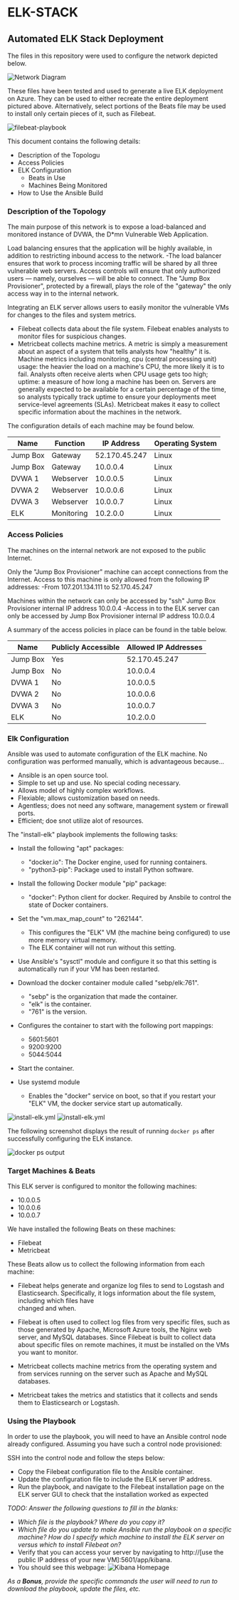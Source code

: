 # ELK-STACK
## Automated ELK Stack Deployment

The files in this repository were used to configure the network depicted below.

![Network Diagram](Diagrams/network_diagram.png)

These files have been tested and used to generate a live ELK deployment on Azure. They can be used to either recreate the entire deployment pictured above. Alternatively, select portions of the Beats file may be used to install only certain pieces of it, such as Filebeat.
 
![filebeat-playbook](Images/filebeat-playbook.PNG)

This document contains the following details:
- Description of the Topologu
- Access Policies
- ELK Configuration
  - Beats in Use
  - Machines Being Monitored
- How to Use the Ansible Build


### Description of the Topology

The main purpose of this network is to expose a load-balanced and monitored instance of DVWA, the D*mn Vulnerable Web Application.

Load balancing ensures that the application will be highly available, in addition to restricting inbound access to the network.
-The load balancer ensures that work to process incoming traffic will be shared by all three vulnerable web servers. Access controls will ensure that only authorized users — namely, ourselves — will be able to connect. The "Jump Box Provisioner", protected by a firewall, plays the role of the  "gateway" the only access way in to the internal network.

Integrating an ELK server allows users to easily monitor the vulnerable VMs for changes to the files and system metrics.
- Filebeat collects data about the file system. Filebeat enables analysts to monitor files for suspicious changes.
- Metricbeat collects machine metrics. A metric is simply a measurement about an aspect of a system that tells analysts how "healthy" it is. Machine metrics including monitoring, cpu (central processing unit) usage: the heavier the load on a machine's CPU, the more likely it is to fail. Analysts often receive alerts when CPU usage gets too high; uptime: a measure of how long a machine has been on. Servers are generally expected to be available for a certain percentage of the time, so analysts typically track uptime to ensure your deployments meet service-level agreements (SLAs). Metricbeat makes it easy to collect specific information about the machines in the network.


The configuration details of each machine may be found below.

| Name     | Function | IP Address  | Operating System |
|----------|----------|-------------|------------------|
| Jump Box | Gateway  |52.170.45.247| Linux            |
| Jump Box | Gateway  | 10.0.0.4    | Linux            |
| DVWA 1   |Webserver | 10.0.0.5    | Linux            |
| DVWA 2   |Webserver | 10.0.0.6    | Linux            |
| DVWA 3   |Webserver | 10.0.0.7    | Linux            |
| ELK      |Monitoring| 10.2.0.0    | Linux            |

### Access Policies

The machines on the internal network are not exposed to the public Internet. 

Only the "Jump Box Provisioner" machine can accept connections from the Internet. Access to this machine is only allowed from the following IP addresses:
-From 107.201.134.111 to 52.170.45.247

Machines within the network can only be accessed by "ssh" Jump Box Provisioner internal IP address 10.0.0.4
-Access in to the ELK server can only be accessed by Jump Box Provisioner internal IP address 10.0.0.4

A summary of the access policies in place can be found in the table below.

| Name     | Publicly Accessible | Allowed IP Addresses |
|----------|---------------------|----------------------|
| Jump Box | Yes                 | 52.170.45.247        |
| Jump Box | No                  | 10.0.0.4             |
| DVWA 1   | No                  | 10.0.0.5             |
| DVWA 2   | No                  | 10.0.0.6             |
| DVWA 3   | No                  | 10.0.0.7             |
| ELK      | No                  | 10.2.0.0             |

### Elk Configuration

Ansible was used to automate configuration of the ELK machine. No configuration was performed manually, which is advantageous because...
- Ansible is an open source tool.
- Simple to set up and use. No special coding necessary.
- Allows model of highly complex workflows.
- Flexiable; allows customization based on needs.
- Agentless; does not need any software, management system or firewall ports.
- Efficient; doe snot utilize alot of resources.

The "install-elk" playbook implements the following tasks:
- Install the following "apt" packages:
  - "docker.io": The Docker engine, used for running containers.
  - "python3-pip": Package used to install Python software.

- Install the following Docker module "pip" package:
  - "docker": Python client for docker. Required by Ansbile to control the state of Docker containers.
  
- Set the "vm.max_map_count" to "262144".
  - This configures the "ELK" VM (the machine being configured) to use more memory virtual memory. 
  - The ELK container will not run without this setting.
   
- Use Ansible's "sysctl" module and configure it so that this setting is automatically run if your VM has been restarted.
  
- Download the docker container module called "sebp/elk:761". 
  - "sebp" is the organization that made the container. 
  - "elk" is the container.
  - "761" is the version.

- Configures the container to start with the following port mappings:
  - 5601:5601
  - 9200:9200
  - 5044:5044

- Start the container.

- Use systemd module 
  - Enables the "docker" service on boot, so that if you restart your "ELK" VM, the docker service start up automatically.

![install-elk.yml](Images/install-elk.yml1.PNG)
![install-elk.yml](Images/install-elk.yml2.PNG)

The following screenshot displays the result of running `docker ps` after successfully configuring the ELK instance.

![docker ps output](Images/jbp_docker_ps.PNG)

### Target Machines & Beats
This ELK server is configured to monitor the following machines:
- 10.0.0.5
- 10.0.0.6
- 10.0.0.7

We have installed the following Beats on these machines:
- Filebeat
- Metricbeat

These Beats allow us to collect the following information from each machine:
- Filebeat helps generate and organize log files to send to Logstash and Elasticsearch. Specifically, it logs information about the file system, including which files have   
  changed and when.
- Filebeat is often used to collect log files from very specific files, such as those generated by Apache, Microsoft Azure tools, the Nginx web server, and MySQL databases. Since Filebeat is built to collect data about specific files on remote machines, it must be installed on the VMs you want to monitor.
 

- Metricbeat collects machine metrics from the operating system and from services running on the server such as Apache and MySQL databases.
- Metricbeat takes the metrics and statistics that it collects and sends them to Elasticsearch or Logstash.

### Using the Playbook
In order to use the playbook, you will need to have an Ansible control node already configured. Assuming you have such a control node provisioned: 

SSH into the control node and follow the steps below:
- Copy the Filebeat configuration file to the Ansible container.
- Update the configuration file to include the ELK server IP address.
- Run the playbook, and navigate to the Filebeat installation page on the ELK server GUI to check that the installation worked as expected

_TODO: Answer the following questions to fill in the blanks:_
- _Which file is the playbook? Where do you copy it?_
- _Which file do you update to make Ansible run the playbook on a specific machine? How do I specify which machine to install the ELK server on versus which to install Filebeat on?_
- Verify that you can access your server by navigating to http://[use the public IP address of your new VM]:5601/app/kibana. 
- You should see this webpage:
![Kibana Homepage](Images/Kibana.jpg)


_As a **Bonus**, provide the specific commands the user will need to run to download the playbook, update the files, etc._
